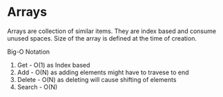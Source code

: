 # Arrays

Arrays are collection of similar items. They are index based and consume unused spaces.
Size of the array is defined at the time of creation.

Big-O Notation

1. Get - O(1) as Index based
2. Add  - O(N) as adding elements might have to travese to end
3. Delete - O(N) as deleting will cause shifting of elements
4. Search - O(N) 

